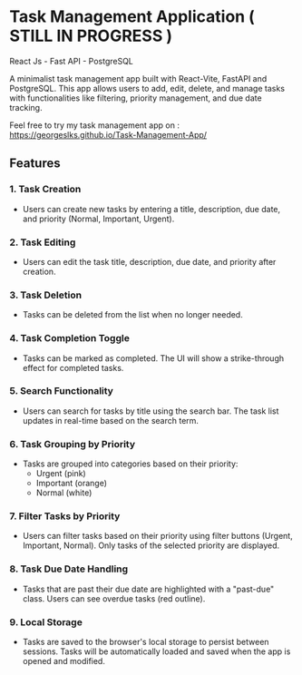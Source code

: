 # Task Management Application ( STILL IN PROGRESS )
React Js - Fast API - PostgreSQL

A minimalist task management app built with React-Vite, FastAPI and PostgreSQL. This app allows users to add, edit, delete, and manage tasks with functionalities like filtering, priority management, and due date tracking.

Feel free to try my task management app on : https://georgeslks.github.io/Task-Management-App/

## Features

### 1. **Task Creation**
- Users can create new tasks by entering a title, description, due date, and priority (Normal, Important, Urgent).

### 2. **Task Editing**
- Users can edit the task title, description, due date, and priority after creation.

### 3. **Task Deletion**
- Tasks can be deleted from the list when no longer needed.

### 4. **Task Completion Toggle**
- Tasks can be marked as completed. The UI will show a strike-through effect for completed tasks.

### 5. **Search Functionality**
- Users can search for tasks by title using the search bar. The task list updates in real-time based on the search term.

### 6. **Task Grouping by Priority**
- Tasks are grouped into categories based on their priority: 
    - Urgent (pink)
    - Important (orange)
    - Normal (white)

### 7. **Filter Tasks by Priority**
- Users can filter tasks based on their priority using filter buttons (Urgent, Important, Normal). Only tasks of the selected priority are displayed.

### 8. **Task Due Date Handling**
- Tasks that are past their due date are highlighted with a "past-due" class. Users can see overdue tasks (red outline).

### 9. **Local Storage**
- Tasks are saved to the browser's local storage to persist between sessions. Tasks will be automatically loaded and saved when the app is opened and modified.
